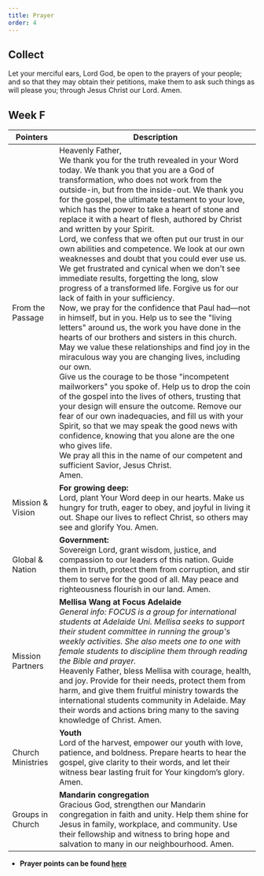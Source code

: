 ```yaml
---
title: Prayer
order: 4
---
```


## Collect
Let your merciful ears, Lord God, be open to the prayers of your people; and so that they may obtain their petitions, make them to ask such things as will please you; through Jesus Christ our Lord. Amen.

## Week F

| Pointers | Description |
| --- | --- |
| From the Passage | Heavenly Father,<br> We thank you for the truth revealed in your Word today. We thank you that you are a God of transformation, who does not work from the outside-in, but from the inside-out. We thank you for the gospel, the ultimate testament to your love, which has the power to take a heart of stone and replace it with a heart of flesh, authored by Christ and written by your Spirit.<br> Lord, we confess that we often put our trust in our own abilities and competence. We look at our own weaknesses and doubt that you could ever use us. We get frustrated and cynical when we don't see immediate results, forgetting the long, slow progress of a transformed life. Forgive us for our lack of faith in your sufficiency.<br> Now, we pray for the confidence that Paul had—not in himself, but in you. Help us to see the "living letters" around us, the work you have done in the hearts of our brothers and sisters in this church. May we value these relationships and find joy in the miraculous way you are changing lives, including our own.<br> Give us the courage to be those "incompetent mailworkers" you spoke of. Help us to drop the coin of the gospel into the lives of others, trusting that your design will ensure the outcome. Remove our fear of our own inadequacies, and fill us with your Spirit, so that we may speak the good news with confidence, knowing that you alone are the one who gives life.<br> We pray all this in the name of our competent and sufficient Savior, Jesus Christ.<br> Amen. |
| Mission & Vision | **For growing deep:** <br> Lord, plant Your Word deep in our hearts. Make us hungry for truth, eager to obey, and joyful in living it out. Shape our lives to reflect Christ, so others may see and glorify You. Amen. | 
| Global & Nation | **Government:** <br> Sovereign Lord, grant wisdom, justice, and compassion to our leaders of this nation. Guide them in truth, protect them from corruption, and stir them to serve for the good of all. May peace and righteousness flourish in our land. Amen. |
| Mission Partners | **Mellisa Wang at Focus Adelaide** <br> _General info: FOCUS is a group for international students at Adelaide Uni. Mellisa seeks to support their student committee in running the group's weekly activities. She also meets one to one with female students to discipline them through reading the Bible and prayer._ <br>Heavenly Father, bless Mellisa with courage, health, and joy. Provide for their needs, protect them from harm, and give them fruitful ministry towards the international students community in Adelaide. May their words and actions bring many to the saving knowledge of Christ. Amen. |
| Church Ministries | **Youth** <br>Lord of the harvest, empower our youth with love, patience, and boldness. Prepare hearts to hear the gospel, give clarity to their words, and let their witness bear lasting fruit for Your kingdom’s glory. Amen. |
| Groups in Church | **Mandarin congregation** <br>Gracious God, strengthen our Mandarin congregation in faith and unity. Help them shine for Jesus in family, workplace, and community. Use their fellowship and witness to bring hope and salvation to many in our neighbourhood. Amen. |



- **Prayer points can be found [here](https://stgeorgeshurstville.org.au/prayer)**
